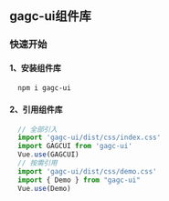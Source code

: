 ## gagc-ui组件库

### 快速开始

#### 1、安装组件库
```bash
  npm i gagc-ui
```
#### 2、引用组件库
```javascript
  // 全部引入
  import 'gagc-ui/dist/css/index.css'
  import GAGCUI from 'gagc-ui'
  Vue.use(GAGCUI)
  // 按需引用
  import 'gagc-ui/dist/css/demo.css'
  import { Demo } from "gagc-ui"
  Vue.use(Demo)
```

